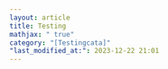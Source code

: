 ```yaml
---
layout: article
title: Testing
mathjax: " true"
category: "[Testingcata]"
"last_modified_at:": 2023-12-22 21:01
---
```

